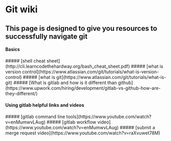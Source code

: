 <h1>Git wiki </h1>
<h2> This page is designed to give you resources to successfully navigate git </h2>

<h4> Basics </h4>
##### [shell cheat sheet](http://cli.learncodethehardway.org/bash_cheat_sheet.pdf)
##### [what is version control](https://www.atlassian.com/git/tutorials/what-is-version-control)
##### [what is git](https://www.atlassian.com/git/tutorials/what-is-git)
##### [What is gitlab and how is it different than github](https://www.upwork.com/hiring/development/gitlab-vs-github-how-are-they-different/)

<h4> Using gitlab helpful links and videos </h4>
##### [gitlab command line tools](https://www.youtube.com/watch?v=enMumwvLAug)
##### [gitlab workflow video](https://www.youtube.com/watch?v=enMumwvLAug)
##### [submit a merge request video](https://www.youtube.com/watch?v=raXvuwet78M)
